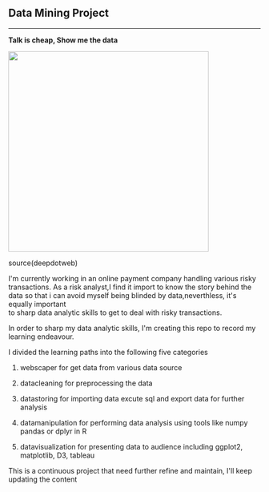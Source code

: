 ## Data Mining Project

------

**Talk is cheap, Show me the data**

<img src='https://www.deepdotweb.com/wp-content/uploads/2017/02/deep-web-data-mining-algorithm-2-png-1024x576.jpeg' width=400>

source(deepdotweb)

I'm currently working in an online payment company handling various risky transactions. As a risk analyst,I find it  import to know the story behind the data so that i can avoid myself being blinded by data,neverthless, it's equally important  
to sharp data analytic skills to get to deal with risky transactions. 

In order to sharp my data analytic skills, I'm creating this repo to record my learning endeavour. 

I divided the learning paths into the following five categories

1. webscaper for get data from various data source

2. datacleaning for preprocessing the data

3. datastoring for importing data excute sql and export data for further analysis

4. datamanipulation for performing data analysis using tools like numpy pandas or dplyr in R

5. datavisualization for presenting data to audience including ggplot2, matplotlib, D3, tableau


This is a continuous project that need further refine and maintain, I'll keep updating the content




